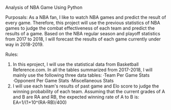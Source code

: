 Analysis of NBA Game Using Python

Purposals:
As a NBA fan, I like to watch NBA games and predict the result of every game. Therefore, this project will use the previous statistics of NBA games to judge the combat effectiveness of each team and predict the results of a game. Based on the NBA regular season and playoff statistics from 2017 to 2018, I will forecast the results of each game currently under way in 2018-2019.

Rules:
1) In this eproject, I will use the statistical data from Basketball Reference.com. In all the tables summarized from 2017-2018, I will mainly use the following three data tables:
·Team Per Game Stats
·Opponent Per Game Stats
·Miscellaneous Stats
2) I will use each team's results of past game and Elo score to judge the winning probability of each team. Assuming that the current grades of A and B are RA and RB, the expected winning rate of A to B is:
EA=1/(1+10^(RA-RB)/400)
